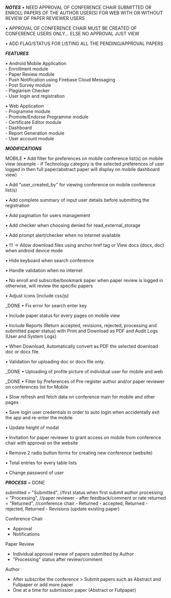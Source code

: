 ***NOTES***
• NEED APPROVAL OF CONFERENCE CHAIR SUBMITTED OR ENROLL PAPERS OF THE AUTHOR USER(S) FOR WEB WITH OR WITHOUT REVIEW OF PAPER REVIEWER USERS

• APPROVAL OF CONFERENCE CHAIR MUST BE CREATED OF CONFERENCE USERS ONLY... ELSE NO APPROVAL JUST VIEW

• ADD FLAG/STATUS FOR LISTING ALL THE PENDING/APPROVAL PAPERS



***FEATURES***

• Android Mobile Application				
	- Enrollment module			
	- Paper Review module			
	- Push Notification using Firebase Cloud Messaging 			
	- Post Survey module			
	- Plagiarism Checker			
	- User login and registration			
				
• Web Application				
	- Programme module			
	- Promote/Endorse Programme module			
	- Certificate Editor module 			
	- Dashboard 			
	- Report Generation module			
	- User account module			


***MODIFICATIONS***

MOBILE
• Add filter for preferences on mobile conference list(s) on mobile view (example - if Technology category is the selected preferences of user logged in then full paper/abstract paper will display on mobile dashboard view)

• Add "user_created_by" for viewing conference on mobile conference list(s)

• Add complete summary of input user details before submitting the registration

• Add pagination for users management

• Add checker when choosing denied for read_external_storage

• Add prompt alert/checker when no internet available

• !!! -> Allow download files using anchor href tag or View docs (docx, doc) when android device mode

• Hide keyboard when search conference

• Handle validation when no internet

• No enroll and subscribe/bookmark paper when paper review is logged in otherwise, will review the specific papers

• Adjust icons (include css/js)

_DONE • Fix error for search enter key

• Include paper status for every pages on mobile view

• Include Reports (Return accepted, revisions, rejected, processing and submitted paper status) with Print and Download as PDF and Audit Logs (User and System Logs)

• When Download, Automatically convert as PDF the selected download doc or docx file.

• Validation for uploading doc or docx file only.

_DONE • Uploading of profile picture of individual user for mobile and web

_DONE • Filter by Preferences of Pre-register author and/or paper reviewer on conferences list for Mobile

• Slow refresh and fetch data on conference main for mobile and other pages

• Save login user credentials in order to auto login when accidentally exit the app and re-enter the mobile

• Update height of modal

• Invitation for paper reviewer to grant access on mobile from conference chair with approval on the website

• Remove 2 radio button forms for creating new conference (website)

• Total entries for every table lists

• Change password of user


***PROCESS*** = DONE

submitted = "Submitted", //first status when first submit author
processing = "Processing", //paper reviewer - after feedback/comment or rate
returned = "Returned", //conference chair - Returned - accepted, Returned - rejected, Returned - Revisions (update existing paper)


Conference Chair
- Approval
- Notifications


Paper Review
- Individual approval review of papers submitted by Author
- "Processing" status after review/comment


Author
- After subscribe the conference > Submit papers such as Abstract and Fullpaper or add more paper
- One at a time for submission paper (Abstract or Fullpaper)